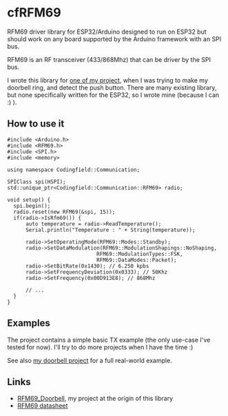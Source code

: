 # cfRFM69

RFM69 driver library for ESP32/Arduino designed to run on ESP32 but should work on any board supported by the Arduino framework with an SPI bus.

RFM69 is an RF transceiver (433/868Mhz) that can be driver by the SPI bus.

I wrote this library for [one of my project](https://github.com/JF002/RFM69_Doorbell), when I was trying to make my doorbell ring, and detect the push button.
There are many existing library, but none specifically written for the ESP32, so I wrote mine (because I can :) ).

## How to use it
```
#include <Arduino.h>
#include <RFM69.h>
#include <SPI.h>
#include <memory>

using namespace Codingfield::Communication;

SPIClass spi(HSPI);
std::unique_ptr<Codingfield::Communication::RFM69> radio;

void setup() {
  spi.begin();
  radio.reset(new RFM69(&spi, 15));
  if(radio->IsRfm69()) {
      auto temperature = radio->ReadTemperature();
      Serial.println("Temperature : " + String(temperature));

      radio->SetOperatingMode(RFM69::Modes::Standby);
      radio->SetDataModulation(RFM69::ModulationShapings::NoShaping,
                             RFM69::ModulationTypes::FSK,
                             RFM69::DataModes::Packet);
      radio->SetBitRate(0x1430); // 6.250 kpbs
      radio->SetFrequencyDeviation(0x0333); // 50Khz
      radio->SetFrequency(0x00D913E8); // 868Mhz
      
      // ...
  }
}  

```

## Examples
The project contains a simple basic TX example (the only use-case I've tested for now). I'll try to do more projects
when I have the time :)

See also [my doorbell project](https://github.com/JF002/RFM69_Doorbell) for a full real-world example.

## Links
* [RFM69_Doorbell](https://github.com/JF002/RFM69_Doorbell), my project at the origin of this library
* [RFM69 datasheet](https://cdn-shop.adafruit.com/product-files/3076/RFM69HCW-V1.1.pdf)

